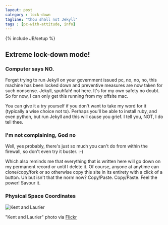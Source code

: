 ```yaml
---
layout: post
category : lock-down
tagline: "thou shall not Jekyll"
tags : [pc-with-attitude, info]
---
```

{% include JB/setup %}

## Extreme lock-down mode!

### Computer says NO.

Forget trying to run Jekyll on your government issued pc, no, no, no, this machine has been locked down and preventive measures are now taken for such nonsense. Jekyll, spuhfah! not here.  It's for my own safety no doubt.  So for now, I can only get this running from my offsite mac.

You can give it a try yourself if you don't want to take my word for it (typically a wise choice not to).  Perhaps you'll be able to install ruby, and even python, but run Jekyll and this will cause you grief.  I tell you, NOT, I do tell thee.

### I'm not complaining, God no

Well, yes probably, there's just so much you can't do from within the firewall, so don't even try it buster. :-(

Which also reminds me that everything that is written here will go down on my permanent record or until I delete it.  Of course, anyone at anytime can clone/copy/fork or so otherwise copy this site in its entirety with a click of a button.  Uh but isn't that the norm now?  Copy/Paste. Copy/Paste.  Feel the power!  Savour it.

### Physical Space Coordinates

<img src="https://farm4.staticflickr.com/3139/3097094692_b6e087a5a8_n.jpg" alt="Kent and Laurier" />

"Kent and Laurier" photo via [Flickr](https://www.flickr.com/photos/joberrr/)